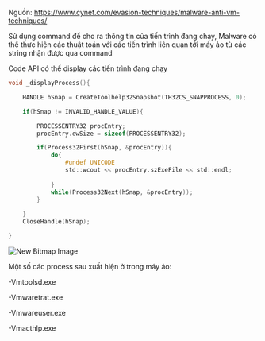
Nguồn: https://www.cynet.com/evasion-techniques/malware-anti-vm-techniques/

Sử dụng command để cho ra thông tin của tiến trình đang chạy, Malware có thể thực hiện các thuật toán với các tiến trình liên quan tới máy ảo từ các string nhận được qua command

Code API có thể display các tiến trình đang chạy

```C
void _displayProcess(){

	HANDLE hSnap = CreateToolhelp32Snapshot(TH32CS_SNAPPROCESS, 0);

	if(hSnap != INVALID_HANDLE_VALUE){

		PROCESSENTRY32 procEntry;
		procEntry.dwSize = sizeof(PROCESSENTRY32);

		if(Process32First(hSnap, &procEntry)){
			do{
				#undef UNICODE
				std::wcout << procEntry.szExeFile << std::endl;
				
			}
			while(Process32Next(hSnap, &procEntry));
		}
			
	}
	CloseHandle(hSnap);

}
```

![New Bitmap Image](https://user-images.githubusercontent.com/101321172/157825385-24cdeaf7-4138-44af-92aa-b738e1f0ce0a.jpg)


Một số các process sau xuất hiện ở trong máy ảo:

-Vmtoolsd.exe

-Vmwaretrat.exe

-Vmwareuser.exe

-Vmacthlp.exe

